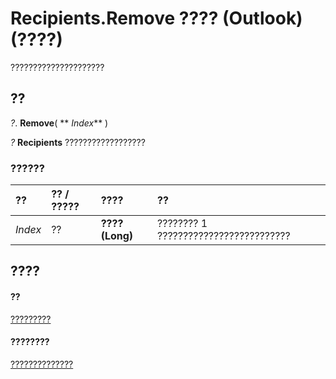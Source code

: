 
# Recipients.Remove ???? (Outlook)(????)

?????????????????????


## ??

 _?_. **Remove**( ** _Index_** )

 _?_ **Recipients** ??????????????????


### ??????



|**??**|**?? / ?????**|**????**|**??**|
|:-----|:-----|:-----|:-----|
| _Index_|??|**???? (Long)**|???????? 1 ??????????????????????????|

## ????


#### ??


[?????????](774f56b7-4de8-9584-60cd-4fbf361f4c85.md)
#### ????????


[??????????????](http://msdn.microsoft.com/library/958f9e6d-c499-4c19-0550-02506998b125%28Office.15%29.aspx)